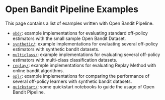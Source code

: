 # Open Bandit Pipeline Examples

This page contains a list of examples written with Open Bandit Pipeline.

- [`obd/`](./obd/): example implementations for evaluating standard off-policy estimators with the small sample Open Bandit Dataset.
- [`synthetic/`](./synthetic/): example implementations for evaluating several off-policy estimators with synthetic bandit datasets.
- [`multiclass/`](./multiclass/): example implementations for evaluating several off-policy estimators with multi-class classification datasets.
- [`replay/`](./replay/): example implementations for evaluating Replay Method with online bandit algorithms.
- [`opl/`](./opl/): example implementations for comparing the performance of several off-policy learners with synthetic bandit datasets.
- [`quickstart/`](./quickstart/): some quickstart notebooks to guide the usage of Open Bandit Pipeline.
